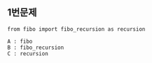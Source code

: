 ## 1번문제

```
from fibo import fibo_recursion as recursion

A : fibo
B : fibo_recursion
C : recursion
```

